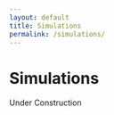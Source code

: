 ```yaml
---
layout: default
title: Simulations
permalink: /simulations/
---
```


# Simulations

Under Construction
